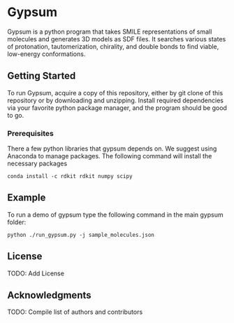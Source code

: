 # Gypsum

Gypsum is a python program that takes SMILE representations of small molecules and generates 3D models as SDF files. It searches various states of protonation, tautomerization, chirality, and double bonds to find viable, low-energy conformations.

## Getting Started

To run Gypsum, acquire a copy of this repository, either by git clone of this repository or by downloading and unzipping. Install required dependencies via your favorite python package manager, and the program should be good to go.

### Prerequisites

There a few python libraries that gypsum depends on. We suggest using Anaconda to manage packages. The following command will install the necessary packages

```
conda install -c rdkit rdkit numpy scipy
```

## Example

To run a demo of gypsum type the following command in the main gypsum folder:

```
python ./run_gypsum.py -j sample_molecules.json
```

## License

TODO: Add License

## Acknowledgments

TODO: Compile list of authors and contributors
